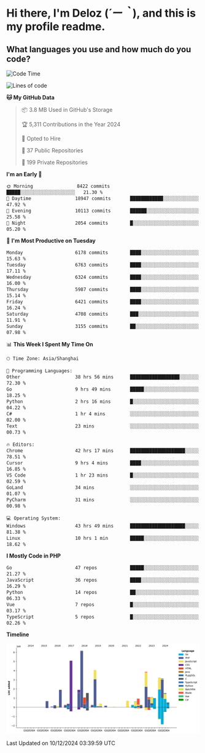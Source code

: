 # **Hi there, I'm Deloz (*´ー｀*), and this is my profile readme.**

## **What languages you use and how much do you code?**

<!--START_SECTION:waka-->
![Code Time](http://img.shields.io/badge/Code%20Time-5%2C240%20hrs%2027%20mins-blue)

![Lines of code](https://img.shields.io/badge/From%20Hello%20World%20I%27ve%20Written-42.7%20million%20lines%20of%20code-blue)

**🐱 My GitHub Data** 

> 📦 3.8 MB Used in GitHub's Storage 
 > 
> 🏆 5,311 Contributions in the Year 2024
 > 
> 💼 Opted to Hire
 > 
> 📜 37 Public Repositories 
 > 
> 🔑 199 Private Repositories 
 > 
**I'm an Early 🐤** 

```text
🌞 Morning                8422 commits        █████░░░░░░░░░░░░░░░░░░░░   21.30 % 
🌆 Daytime                18947 commits       ████████████░░░░░░░░░░░░░   47.92 % 
🌃 Evening                10113 commits       ██████░░░░░░░░░░░░░░░░░░░   25.58 % 
🌙 Night                  2054 commits        █░░░░░░░░░░░░░░░░░░░░░░░░   05.20 % 
```
📅 **I'm Most Productive on Tuesday** 

```text
Monday                   6178 commits        ████░░░░░░░░░░░░░░░░░░░░░   15.63 % 
Tuesday                  6763 commits        ████░░░░░░░░░░░░░░░░░░░░░   17.11 % 
Wednesday                6324 commits        ████░░░░░░░░░░░░░░░░░░░░░   16.00 % 
Thursday                 5987 commits        ████░░░░░░░░░░░░░░░░░░░░░   15.14 % 
Friday                   6421 commits        ████░░░░░░░░░░░░░░░░░░░░░   16.24 % 
Saturday                 4708 commits        ███░░░░░░░░░░░░░░░░░░░░░░   11.91 % 
Sunday                   3155 commits        ██░░░░░░░░░░░░░░░░░░░░░░░   07.98 % 
```


📊 **This Week I Spent My Time On** 

```text
🕑︎ Time Zone: Asia/Shanghai

💬 Programming Languages: 
Other                    38 hrs 56 mins      ██████████████████░░░░░░░   72.30 % 
Go                       9 hrs 49 mins       █████░░░░░░░░░░░░░░░░░░░░   18.25 % 
Python                   2 hrs 16 mins       █░░░░░░░░░░░░░░░░░░░░░░░░   04.22 % 
C#                       1 hr 4 mins         ░░░░░░░░░░░░░░░░░░░░░░░░░   02.00 % 
Text                     23 mins             ░░░░░░░░░░░░░░░░░░░░░░░░░   00.73 % 

🔥 Editors: 
Chrome                   42 hrs 17 mins      ████████████████████░░░░░   78.51 % 
Cursor                   9 hrs 4 mins        ████░░░░░░░░░░░░░░░░░░░░░   16.85 % 
VS Code                  1 hr 23 mins        █░░░░░░░░░░░░░░░░░░░░░░░░   02.59 % 
GoLand                   34 mins             ░░░░░░░░░░░░░░░░░░░░░░░░░   01.07 % 
PyCharm                  31 mins             ░░░░░░░░░░░░░░░░░░░░░░░░░   00.98 % 

💻 Operating System: 
Windows                  43 hrs 49 mins      ████████████████████░░░░░   81.38 % 
Linux                    10 hrs 1 min        █████░░░░░░░░░░░░░░░░░░░░   18.62 % 
```

**I Mostly Code in PHP** 

```text
Go                       47 repos            █████░░░░░░░░░░░░░░░░░░░░   21.27 % 
JavaScript               36 repos            ████░░░░░░░░░░░░░░░░░░░░░   16.29 % 
Python                   14 repos            ██░░░░░░░░░░░░░░░░░░░░░░░   06.33 % 
Vue                      7 repos             █░░░░░░░░░░░░░░░░░░░░░░░░   03.17 % 
TypeScript               5 repos             █░░░░░░░░░░░░░░░░░░░░░░░░   02.26 % 
```



**Timeline**

![Lines of Code chart](https://raw.githubusercontent.com/deloz/deloz/main/assets/bar_graph.png)


 Last Updated on 10/12/2024 03:39:59 UTC
<!--END_SECTION:waka-->
